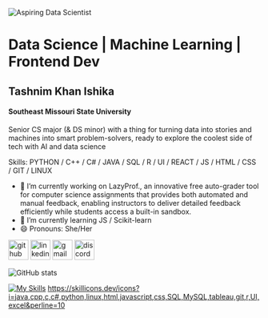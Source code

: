 ![Aspiring Data Scientist](https://media.licdn.com/dms/image/v2/D5616AQEjTknaZ3zK0A/profile-displaybackgroundimage-shrink_350_1400/profile-displaybackgroundimage-shrink_350_1400/0/1727837130436?e=1733356800&v=beta&t=c-mHXE3pMX93-Rv9D2H4EH7ITCfjwmcENngAefVpbng)

# Data Science | Machine Learning | Frontend Dev
## Tashnim Khan Ishika
#### Southeast Missouri State University


Senior CS major (& DS minor) with a thing for turning data into stories and machines into smart problem-solvers, ready to explore the coolest side of tech with AI and data science

Skills: PYTHON / C++ / C# / JAVA / SQL / R / UI / REACT / JS / HTML / CSS / GIT / LINUX

- 🔭 I’m currently working on LazyProf., an innovative free auto-grader tool for computer science assignments that provides both automated and manual feedback, enabling instructors to deliver detailed feedback efficiently while students access a built-in sandbox. 
- 🌱 I’m currently learning  JS / Scikit-learn  
- 😄 Pronouns: She/Her 


[<img src='https://cdn.jsdelivr.net/npm/simple-icons@3.0.1/icons/github.svg' alt='github' height='40'>](https://github.com/tkishika)  [<img src='https://cdn.jsdelivr.net/npm/simple-icons@3.0.1/icons/linkedin.svg' alt='linkedin' height='40'>](https://www.linkedin.com/in/www.linkedin.com/in/tkishika/)  [<img src='https://cdn.jsdelivr.net/npm/simple-icons@3.0.1/icons/gmail.svg' alt='gmail' height='40'>](tasnimkishika@gmail.com)  [<img src='https://cdn.jsdelivr.net/npm/simple-icons@3.0.1/icons/discord.svg' alt='discord' height='40'>](ish.iika)  

![GitHub stats](https://github-readme-stats.vercel.app/api?username=tkishika&show_icons=true)  

[![My Skills](https://skillicons.dev/icons?i=java,cpp,c,python,linux,html,javascript,mysql,git,r,ui,excel&perline=10)](https://skillicons.dev)
https://skillicons.dev/icons?i=java,cpp,c,c#,python,linux,html,javascript,css,SQL,MySQL,tableau,git,r,UI,excel&perline=10
